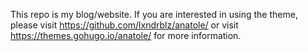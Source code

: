 This repo is my blog/website. If you are interested in using the theme, please visit https://github.com/lxndrblz/anatole/ or visit https://themes.gohugo.io/anatole/ for more information.


